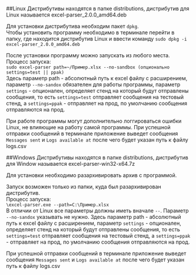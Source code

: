 ##Linux
Дистрибутивы находятся в папке distributions, дистрибутив для Linux называется excel-parser_2.0.0_amd64.deb

Для установки дистрибутива необходим пакет ```dpkg```.  
Чтобы установить программу необходимо в терминале перейти в папку, где находится дистрибутив Linux и ввести команду ```sudo dpkg -i excel-parser_2.0.0_amd64.deb```  

После установки программу можно запускать из любого места.  
Процесс запуска:  
```sudo excel-parser path=~/Пример.xlsx --no-sandbox (опционально settings=test || ppak)```  
Здесь параметр path - абсолютный путь к excel файлу с расширением, параметр ```--no-sandox``` обязателен для работы программы, параметр ```settings``` - опционален, определяет стенд
на который будут отправлены сообщения, то есть ```settings=test``` отправляет сообщения на тестовый стенд, а ```settings=ppak``` - отправляет на прод, по умолчанию
сообщения отправляются на прод.  

При работе программы могут дополнительно логгироваться ошибки Linux, не влияющие на работу самой программы.
При успешной отправки сообщений в терминале приложение выведет сообщения ```Messages sent``` и ```Logs available at``` после чего будет указан путь к файлу logs.csv

##Windows
Дистрибутивы находятся в папке distributions, дистрибутив для Window называется excel-parser-win32-x64.7z

Для установки необходимо разархивировать архив с программой.

Запуск возможен только из папки, куда был разархивирован дистрибутив.  
Процесс запуска:  
```\excel-parser.exe --path=C:\Пример.xlsx```  
В отличии от Linux все параметры должны иметь вначале ```--```. Параметр ```--no-sandox``` указывать не нужно. Здесь параметр path - абсолютный путь к excel файлу с расширением, параметр ```settings``` - опционален, определяет стенд
на который будут отправлены сообщения, то есть ```settings=test``` отправляет сообщения на тестовый стенд, а ```settings=ppak``` - отправляет на прод, по умолчанию
сообщения отправляются на прод.  

При успешной отправки сообщений в терминале приложение выведет сообщения ```Messages sent``` и ```Logs available at``` после чего будет указан путь к файлу logs.csv